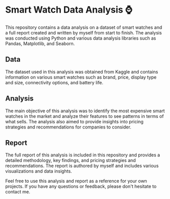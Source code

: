 

# Smart Watch Data Analysis ⌚

This repository contains a data analysis on a dataset of smart watches and a full report created and written by myself from start to finish. The analysis was conducted using Python and various data analysis libraries such as Pandas, Matplotlib, and Seaborn.

## Data

The dataset used in this analysis was obtained from Kaggle and contains information on various smart watches such as brand, price, display type and size, connectivity options, and battery life.

## Analysis

The main objective of this analysis was to identify the most expensive smart watches in the market and analyze their features to see patterns in terms of what sells. The analysis also aimed to provide insights into pricing strategies and recommendations for companies to consider.

## Report

The full report of this analysis is included in this repository and provides a detailed methodology, key findings, and pricing strategies and recommendations. The report is authored by myself and includes various visualizations and data insights.

Feel free to use this analysis and report as a reference for your own projects. If you have any questions or feedback, please don't hesitate to contact me.
